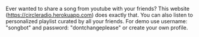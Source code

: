 Ever wanted to share a song from youtube with your friends? This website (https://circleradio.herokuapp.com) does exactly that. You can also listen to personalized playlist curated by all your friends. For demo use username: "songbot" and password: "dontchangeplease" or create your own profile.

